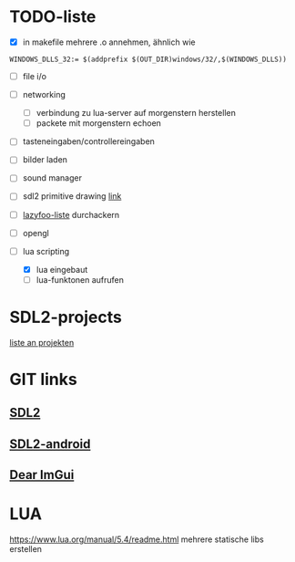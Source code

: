 # TODO-liste

- [x] in makefile mehrere .o annehmen, ähnlich wie
```
WINDOWS_DLLS_32:= $(addprefix $(OUT_DIR)windows/32/,$(WINDOWS_DLLS))
```
- [ ] file i/o
- [ ] networking
	- [ ] verbindung zu lua-server auf morgenstern herstellen
	- [ ] packete mit morgenstern echoen
- [ ] tasteneingaben/controllereingaben
- [ ] bilder laden
- [ ] sound manager
- [ ] sdl2 primitive drawing [link](https://lazyfoo.net/tutorials/SDL/08_geometry_rendering/index.php)
- [ ] [lazyfoo-liste](https://lazyfoo.net/tutorials/SDL/) durchackern

- [ ] opengl
- [ ] lua scripting
	- [x] lua eingebaut
	- [ ] lua-funktonen aufrufen

# SDL2-projects
[liste an projekten](https://www.libsdl.org/projects/SDL_net/)

# GIT links
## [SDL2](https://github.com/libsdl-org/SDL)
## [SDL2-android](https://github.com/libsdl-org/SDL/blob/main/docs/README-android.md)
## [Dear ImGui](https://github.com/ocornut/imgui)

# LUA
https://www.lua.org/manual/5.4/readme.html
mehrere statische libs erstellen
